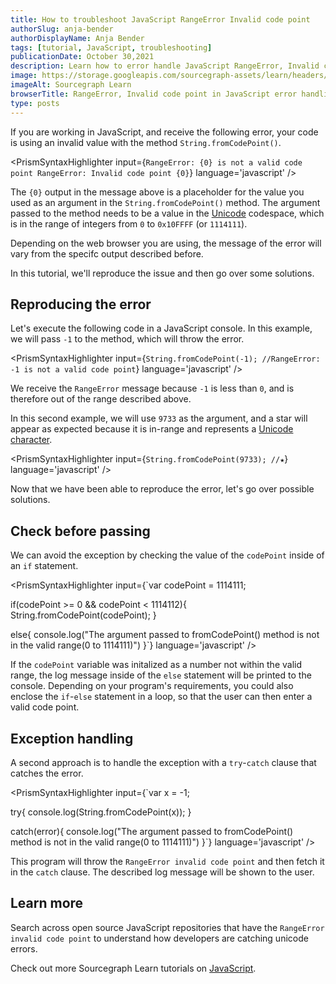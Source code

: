 ```yaml
---
title: How to troubleshoot JavaScript RangeError Invalid code point
authorSlug: anja-bender
authorDisplayName: Anja Bender
tags: [tutorial, JavaScript, troubleshooting]
publicationDate: October 30,2021
description: Learn how to error handle JavaScript RangeError, Invalid code point
image: https://storage.googleapis.com/sourcegraph-assets/learn/headers/sourcegraph-learn-header.png
imageAlt: Sourcegraph Learn
browserTitle: RangeError, Invalid code point in JavaScript error handling
type: posts
---
```


If you are working in JavaScript, and receive the following error, your code is using an invalid value with the method `String.fromCodePoint()`.

<PrismSyntaxHighlighter
input={`RangeError: {0} is not a valid code point
RangeError: Invalid code point {0}`}
language='javascript'
/>

The `{0}` output in the message above is a placeholder for the value you used as an argument in the `String.fromCodePoint()` method. The argument passed to the method needs to be a value in the [Unicode](https://en.wikipedia.org/wiki/Unicode) codespace, which is in the range of integers from `0` to `0x10FFFF` (or `1114111`).

Depending on the web browser you are using, the message of the error will vary from the specifc output described before.

In this tutorial, we'll reproduce the issue and then go over some solutions.

## Reproducing the error

Let's execute the following code in a JavaScript console. In this example, we will pass `-1` to the method, which will throw the error.

<PrismSyntaxHighlighter
input={`String.fromCodePoint(-1); //RangeError: -1 is not a valid code point`}
language='javascript'
/>

We receive the `RangeError` message because `-1` is less than `0`, and is therefore out of the range described above.

In this second example, we will use `9733` as the argument, and a star will appear as expected because it is in-range and represents a [Unicode character](https://www.fileformat.info/info/unicode/char/2605/index.htm).

<PrismSyntaxHighlighter
input={`String.fromCodePoint(9733); //★`}
language='javascript'
/>

Now that we have been able to reproduce the error, let's go over possible solutions.

## Check before passing

We can avoid the exception by checking the value of the `codePoint` inside of an `if` statement.

<PrismSyntaxHighlighter
input={`var codePoint = 1114111;
 
if(codePoint >= 0 && codePoint < 1114112){
String.fromCodePoint(codePoint); 
}
 
else{
console.log("The argument passed to fromCodePoint() method is not in the valid range(0 to 1114111)")
}`}
language='javascript'
/>

If the `codePoint` variable was initalized as a number not within the valid range, the log message inside of the `else` statement will be printed to the console. Depending on your program's requirements, you could also enclose the `if`-`else` statement in a loop, so that the user can then enter a valid code point.   

## Exception handling

A second approach is to handle the exception with a `try`-`catch` clause that catches the error.

<PrismSyntaxHighlighter
input={`var x = -1;
 
try{
console.log(String.fromCodePoint(x)); 
}
 
catch(error){
  console.log("The argument passed to fromCodePoint() method is not in the valid range(0 to 1114111)")
}`}
language='javascript'
/>

This program will throw the `RangeError invalid code point` and then fetch it in the `catch` clause. The described log message will be shown to the user. 

## Learn more

Search across open source JavaScript repositories that have the `RangeError invalid code point` to understand how developers are catching unicode errors.

<SourcegraphSearch query="RangeError: Invalid code point lang:js" patternType="literal"/>

Check out more Sourcegraph Learn tutorials on [JavaScript](https://learn.sourcegraph.com/tags/javascript).
